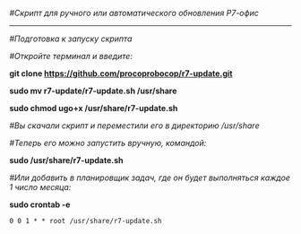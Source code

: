 _#Скрипт для ручного или автоматического обновления Р7-офис_

__________________________________________________________________________________

_#Подготовка к запуску скрипта_

_#Откройте терминал и введите:_

**git clone https://github.com/procoprobocop/r7-update.git**

**sudo mv r7-update/r7-update.sh /usr/share** 

**sudo chmod ugo+x /usr/share/r7-update.sh**

_#Вы скачали скрипт и переместили его в директорию /usr/share_

_#Теперь его можно запустить вручную, командой:_

**sudo /usr/share/r7-update.sh**

_#Или добавить в планировщик задач, где он будет выполняться каждое 1 число месяца:_

**sudo crontab -e** 

    0 0 1 * * root /usr/share/r7-update.sh
